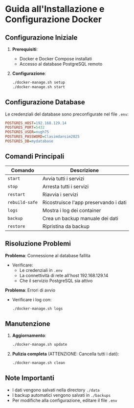 # Guida all'Installazione e Configurazione Docker

## Configurazione Iniziale

1. **Prerequisiti**:
   - Docker e Docker Compose installati
   - Accesso al database PostgreSQL remoto

2. **Configurazione**:
   ```bash
   ./docker-manage.sh setup
   ./docker-manage.sh start
   ```

## Configurazione Database

Le credenziali del database sono preconfigurate nel file `.env`:
```ini
POSTGRES_HOST=192.168.129.14
POSTGRES_PORT=5432
POSTGRES_USER=nugh75
POSTGRES_PASSWORD=Clasimdansim2025
POSTGRES_DB=mydatabase
```

## Comandi Principali

| Comando         | Descrizione                                  |
|-----------------|---------------------------------------------|
| `start`         | Avvia tutti i servizi                       |
| `stop`          | Arresta tutti i servizi                     |
| `restart`       | Riavvia i servizi                           |
| `rebuild-safe`  | Ricostruisce l'app preservando i dati       |
| `logs`          | Mostra i log dei container                  |
| `backup`        | Crea un backup manuale dei dati             |
| `restore`       | Ripristina da backup                        |

## Risoluzione Problemi

**Problema**: Connessione al database fallita
- Verificare:
  - Le credenziali in `.env`
  - La connettività di rete all'host 192.168.129.14
  - Che il servizio PostgreSQL sia attivo

**Problema**: Errori di avvio
- Verificare i log con:
  ```bash
  ./docker-manage.sh logs
  ```

## Manutenzione

1. **Aggiornamento**:
   ```bash
   ./docker-manage.sh update
   ```

2. **Pulizia completa** (ATTENZIONE: Cancella tutti i dati):
   ```bash
   ./docker-manage.sh clean
   ```

## Note Importanti

- I dati vengono salvati nella directory `./data`
- I backup automatici vengono salvati in `./backups`
- Per modifiche alla configurazione, editare il file `.env`
